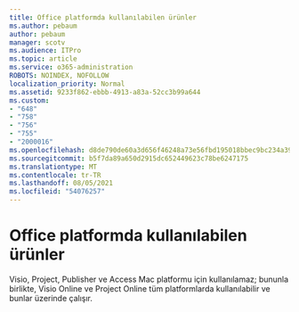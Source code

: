 ```yaml
---
title: Office platformda kullanılabilen ürünler
ms.author: pebaum
author: pebaum
manager: scotv
ms.audience: ITPro
ms.topic: article
ms.service: o365-administration
ROBOTS: NOINDEX, NOFOLLOW
localization_priority: Normal
ms.assetid: 9233f862-ebbb-4913-a83a-52cc3b99a644
ms.custom:
- "648"
- "758"
- "756"
- "755"
- "2000016"
ms.openlocfilehash: d8de790de60a3d656f46248a73e56fbd195018bbec9bc234a39bca5a162e9b21
ms.sourcegitcommit: b5f7da89a650d2915dc652449623c78be6247175
ms.translationtype: MT
ms.contentlocale: tr-TR
ms.lasthandoff: 08/05/2021
ms.locfileid: "54076257"
---
```

# <a name="office-products-not-available-for-the-mac-platform"></a>Office platformda kullanılabilen ürünler

Visio, Project, Publisher ve Access Mac platformu için kullanılamaz; bununla birlikte, Visio Online ve Project Online tüm platformlarda kullanılabilir ve bunlar üzerinde çalışır.
  